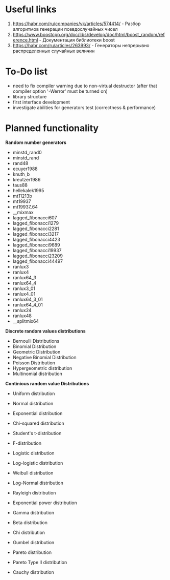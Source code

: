 # Useful links

1. https://habr.com/ru/companies/vk/articles/574414/ - Разбор алгоритмов генерации псевдослучайных чисел
2. https://www.boostcpp.org/doc/libs/develop/doc/html/boost_random/reference.html - Документация библиотеки boost
3. https://habr.com/ru/articles/263993/ - Генераторы непрерывно распределенных случайных величин

# To-Do list
- need to fix compiler warning due to non-virtual destructor (after that compiler option '-Werror' must be turned on)
- library structure
- first interface development
- investigate abilities for generators test (correctness & performance)

# Planned functionality

**Random number generators**
- minstd_rand0
- minstd_rand
- rand48
- ecuyer1988
- knuth_b
- kreutzer1986
- taus88
- hellekalek1995
- mt11213b
- mt19937
- mt19937_64
- __mixmax
- lagged_fibonacci607
- lagged_fibonacci1279
- lagged_fibonacci2281
- lagged_fibonacci3217
- lagged_fibonacci4423
- lagged_fibonacci9689
- lagged_fibonacci19937
- lagged_fibonacci23209
- lagged_fibonacci44497
- ranlux3
- ranlux4
- ranlux64_3
- ranlux64_4
- ranlux3_01
- ranlux4_01
- ranlux64_3_01
- ranlux64_4_01
- ranlux24
- ranlux48
- __splitmix64

**Discrete random values distributions**
- Bernoulli Distributions
- Binomial Distribution
- Geometric Distribution
- Negative Binomial Distribution
- Poisson Distribution
- Hypergeometric distribution
- Multinomial distribution

**Continious random value Distributions**
- Uniform distribution
- Normal distribution
- Exponential distribution
  
- Chi-squared distribution
- Student's t-distribution
- F-distribution
- Logistic distribution
- Log-logistic distribution
- Weibull distribution
- Log-Normal distribution
- Rayleigh distribution
- Exponential power distribution
- Gamma distribution
- Beta distribution
- Chi distribution
- Gumbel distribution
- Pareto distribution
- Pareto Type II distribution
- Cauchy distribution
